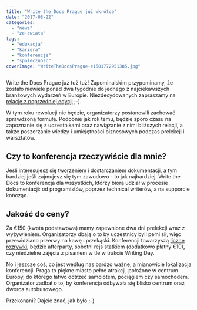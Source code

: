 ```yaml
---
title: "Write the Docs Prague już wkrótce"
date: "2017-08-22"
categories: 
  - "news"
  - "ze-swiata"
tags: 
  - "edukacja"
  - "kariera"
  - "konferencje"
  - "spolecznosc"
coverImage: "WriteTheDocsPrague-e1501772951385.jpg"
---
```


Write the Docs Prague już tuż tuż! Zapominalskim przypominamy, że zostało niewiele ponad dwa tygodnie do jednego z najciekawszych branżowych wydarzeń w Europie. Niezdecydowanych zapraszamy na [relację z poprzedniej edycji](http://techwriter.pl/write-the-docs-europe-2016-relacja/) ;-).

W tym roku rewolucji nie będzie, organizatorzy postanowili zachować sprawdzoną formułę. Podobnie jak rok temu, będzie sporo czasu na zapoznanie się z uczestnikami oraz nawiązanie z nimi bliższych relacji, a także poszerzanie wiedzy i umiejętności biznesowych podczas prelekcji i warsztatów.

## Czy to konferencja rzeczywiście dla mnie?

Jeśli interesujesz się tworzeniem i dostarczaniem dokumentacji, a tym bardziej jeśli zajmujesz się tym zawodowo - to jak najbardziej. Write the Docs to konferencja dla wszystkich, którzy biorą udział w procesie dokumentacji: od programistów, poprzez technical writerów, a na supporcie kończąc.

## Jakość do ceny?

Za €150 (kwota podstawowa) mamy zapewnione dwa dni prelekcji wraz z wyżywieniem. Organizatorzy dbają o to by uczestnicy byli pełni sił, więc przewidziano przerwy na kawę i przekąski. Konferencji towarzyszą [liczne rozrywki](http://www.writethedocs.org/conf/eu/2017/schedule/), będzie afterparty, sobotni rejs statkiem (dodatkowo płatny €10), czy niedzielne zajęcia z pisaniem w tle w trakcie Writing Day.

No i jeszcze coś, co jest według nas bardzo ważne, a mianowicie lokalizacja konferencji. Praga to piękne miasto pełne atrakcji, położone w centrum Europy, do którego łatwo dotrzeć samolotem, pociągiem czy samochodem. Organizator zadbał o to, by konferencja odbywała się blisko centrum oraz dworca autobusowego.

Przekonani? Dajcie znać, jak było ;-)
